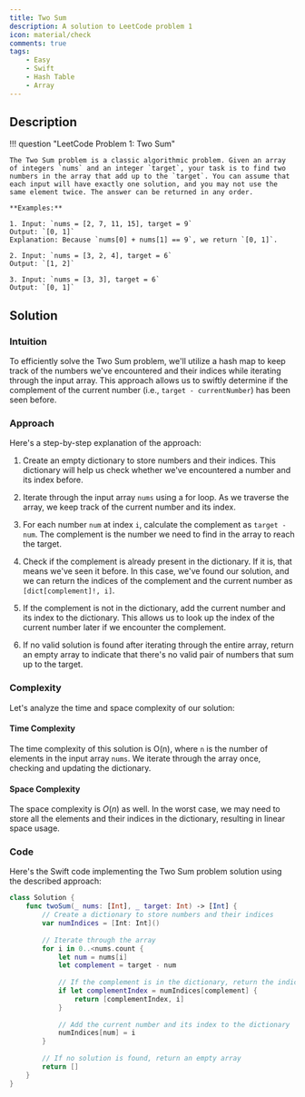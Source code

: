 ```yaml
---
title: Two Sum
description: A solution to LeetCode problem 1
icon: material/check
comments: true
tags:
    - Easy
    - Swift
    - Hash Table
    - Array
---
```


## Description

!!! question "LeetCode Problem 1: Two Sum"

    The Two Sum problem is a classic algorithmic problem. Given an array of integers `nums` and an integer `target`, your task is to find two numbers in the array that add up to the `target`. You can assume that each input will have exactly one solution, and you may not use the same element twice. The answer can be returned in any order.

    **Examples:**

    1. Input: `nums = [2, 7, 11, 15], target = 9`
    Output: `[0, 1]`
    Explanation: Because `nums[0] + nums[1] == 9`, we return `[0, 1]`.

    2. Input: `nums = [3, 2, 4], target = 6`
    Output: `[1, 2]`

    3. Input: `nums = [3, 3], target = 6`
    Output: `[0, 1]`

## Solution

### Intuition
To efficiently solve the Two Sum problem, we'll utilize a hash map to keep track of the numbers we've encountered and their indices while iterating through the input array. This approach allows us to swiftly determine if the complement of the current number (i.e., `target - currentNumber`) has been seen before.

### Approach
Here's a step-by-step explanation of the approach:

1. Create an empty dictionary to store numbers and their indices. This dictionary will help us check whether we've encountered a number and its index before.

2. Iterate through the input array `nums` using a for loop. As we traverse the array, we keep track of the current number and its index.

3. For each number `num` at index `i`, calculate the complement as `target - num`. The complement is the number we need to find in the array to reach the target.

4. Check if the complement is already present in the dictionary. If it is, that means we've seen it before. In this case, we've found our solution, and we can return the indices of the complement and the current number as `[dict[complement]!, i]`.

5. If the complement is not in the dictionary, add the current number and its index to the dictionary. This allows us to look up the index of the current number later if we encounter the complement.

6. If no valid solution is found after iterating through the entire array, return an empty array to indicate that there's no valid pair of numbers that sum up to the target.

### Complexity
Let's analyze the time and space complexity of our solution:

#### Time Complexity
The time complexity of this solution is O(n), where `n` is the number of elements in the input array `nums`. We iterate through the array once, checking and updating the dictionary.

#### Space Complexity
The space complexity is $O(n)$ as well. In the worst case, we may need to store all the elements and their indices in the dictionary, resulting in linear space usage.

### Code
Here's the Swift code implementing the Two Sum problem solution using the described approach:

```swift
class Solution {
    func twoSum(_ nums: [Int], _ target: Int) -> [Int] {
        // Create a dictionary to store numbers and their indices
        var numIndices = [Int: Int]()
        
        // Iterate through the array
        for i in 0..<nums.count {
            let num = nums[i]
            let complement = target - num
            
            // If the complement is in the dictionary, return the indices
            if let complementIndex = numIndices[complement] {
                return [complementIndex, i]
            }
            
            // Add the current number and its index to the dictionary
            numIndices[num] = i
        }
        
        // If no solution is found, return an empty array
        return []
    }
}
```
